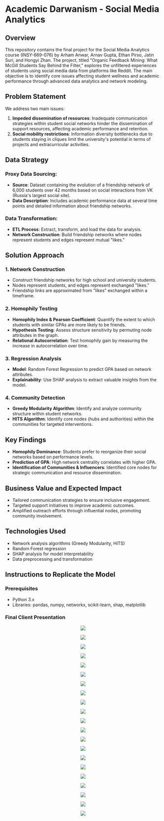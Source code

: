 # Academic Darwanism - Social Media Analytics

## Overview

This repository contains the final project for the Social Media Analytics course (INSY-669-076) by Arham Anwar, Arnav Gupta, Ethan Pirso, Jatin Suri, and Hongyi Zhan. The project, titled "Organic Feedback Mining: What McGill Students Say Behind the Filter," explores the unfiltered experiences of students using social media data from platforms like Reddit. The main objective is to identify core issues affecting student wellness and academic performance through advanced data analytics and network modeling.

## Problem Statement

We address two main issues:
1. **Impeded dissemination of resources**: Inadequate communication strategies within student social networks hinder the dissemination of support resources, affecting academic performance and retention.
2. **Social mobility restrictions**: Information diversity bottlenecks due to students staying in cliques limit the university's potential in terms of projects and extracurricular activities.

## Data Strategy

### Proxy Data Sourcing:
- **Source**: Dataset containing the evolution of a friendship network of 6,000 students over 42 months based on social interactions from VK (Russia's largest social site).
- **Data Description**: Includes academic performance data at several time points and detailed information about friendship networks.

### Data Transformation:
- **ETL Process**: Extract, transform, and load the data for analysis.
- **Network Construction**: Build friendship networks where nodes represent students and edges represent mutual "likes."

## Solution Approach

### 1. Network Construction
- Construct friendship networks for high school and university students.
- Nodes represent students, and edges represent exchanged "likes."
- Friendship links are approximated from "likes" exchanged within a timeframe.

### 2. Homophily Testing
- **Homophily Index & Pearson Coefficient**: Quantify the extent to which students with similar GPAs are more likely to be friends.
- **Hypothesis Testing**: Assess structure sensitivity by permuting node attributes in the graph.
- **Relational Autocorrelation**: Test homophily gain by measuring the increase in autocorrelation over time.

### 3. Regression Analysis
- **Model**: Random Forest Regression to predict GPA based on network attributes.
- **Explainability**: Use SHAP analysis to extract valuable insights from the model.

### 4. Community Detection
- **Greedy Modularity Algorithm**: Identify and analyze community structure within student networks.
- **HITS Algorithm**: Identify core nodes (hubs and authorities) within the communities for targeted interventions.

## Key Findings

- **Homophily Dominance**: Students prefer to reorganize their social networks based on performance levels.
- **Prediction of GPA**: High network centrality correlates with higher GPA.
- **Identification of Communities & Influencers**: Identified core nodes for strategic communication and resource dissemination.

## Business Value and Expected Impact

- Tailored communication strategies to ensure inclusive engagement.
- Targeted support initiatives to improve academic outcomes.
- Amplified outreach efforts through influential nodes, promoting community involvement.

## Technologies Used

- Network analysis algorithms (Greedy Modularity, HITS)
- Random Forest regression
- SHAP analysis for model interpretability
- Data preprocessing and transformation

## Instructions to Replicate the Model

### Prerequisites

- Python 3.x
- Libraries: pandas, numpy, networkx, scikit-learn, shap, matplotlib

### Final Client Presentation
<p align="center">
  <img src="https://github.com/arham-anwar/SocialMediaAnalytics_GroupProject/blob/final/02_Powerpoint/powerpoint/Slide1.jpeg" >
</p>

<p align="center">
  <img src="https://github.com/arham-anwar/SocialMediaAnalytics_GroupProject/blob/final/02_Powerpoint/powerpoint/Slide2.jpeg" >
</p>

<p align="center">
  <img src="https://github.com/arham-anwar/SocialMediaAnalytics_GroupProject/blob/final/02_Powerpoint/powerpoint/Slide3.jpeg" >
</p>

<p align="center">
  <img src="https://github.com/arham-anwar/SocialMediaAnalytics_GroupProject/blob/final/02_Powerpoint/powerpoint/Slide4.jpeg" >
</p>

<p align="center">
  <img src="https://github.com/arham-anwar/SocialMediaAnalytics_GroupProject/blob/final/02_Powerpoint/powerpoint/Slide5.jpeg" >
</p>

<p align="center">
  <img src="https://github.com/arham-anwar/SocialMediaAnalytics_GroupProject/blob/final/02_Powerpoint/powerpoint/Slide6.jpeg" >
</p>

<p align="center">
  <img src="https://github.com/arham-anwar/SocialMediaAnalytics_GroupProject/blob/final/02_Powerpoint/powerpoint/Slide7.jpeg" >
</p>

<p align="center">
  <img src="https://github.com/arham-anwar/SocialMediaAnalytics_GroupProject/blob/final/02_Powerpoint/powerpoint/Slide8.jpeg" >
</p>

<p align="center">
  <img src="https://github.com/arham-anwar/SocialMediaAnalytics_GroupProject/blob/final/02_Powerpoint/powerpoint/Slide9.jpeg" >
</p>

<p align="center">
  <img src="https://github.com/arham-anwar/SocialMediaAnalytics_GroupProject/blob/final/02_Powerpoint/powerpoint/Slide10.jpeg" >
</p>

<p align="center">
  <img src="https://github.com/arham-anwar/SocialMediaAnalytics_GroupProject/blob/final/02_Powerpoint/powerpoint/Slide11.jpeg" >
</p>

<p align="center">
  <img src="https://github.com/arham-anwar/SocialMediaAnalytics_GroupProject/blob/final/02_Powerpoint/powerpoint/Slide12.jpeg" >
</p>

<p align="center">
  <img src="https://github.com/arham-anwar/SocialMediaAnalytics_GroupProject/blob/final/02_Powerpoint/powerpoint/Slide13.jpeg" >
</p>

<p align="center">
  <img src="https://github.com/arham-anwar/SocialMediaAnalytics_GroupProject/blob/final/02_Powerpoint/powerpoint/Slide14.jpeg" >
</p>

<p align="center">
  <img src="https://github.com/arham-anwar/SocialMediaAnalytics_GroupProject/blob/final/02_Powerpoint/powerpoint/Slide15.jpeg" >
</p>

<p align="center">
  <img src="https://github.com/arham-anwar/SocialMediaAnalytics_GroupProject/blob/final/02_Powerpoint/powerpoint/Slide16.jpeg" >
</p>

<p align="center">
  <img src="https://github.com/arham-anwar/SocialMediaAnalytics_GroupProject/blob/final/02_Powerpoint/powerpoint/Slide17.jpeg" >
</p>

<p align="center">
  <img src="https://github.com/arham-anwar/SocialMediaAnalytics_GroupProject/blob/final/02_Powerpoint/powerpoint/Slide18.jpeg" >
</p>

<p align="center">
  <img src="https://github.com/arham-anwar/SocialMediaAnalytics_GroupProject/blob/final/02_Powerpoint/powerpoint/Slide19.jpeg" >
</p>

<p align="center">
  <img src="https://github.com/arham-anwar/SocialMediaAnalytics_GroupProject/blob/final/02_Powerpoint/powerpoint/Slide20.jpeg" >
</p>

<p align="center">
  <img src="https://github.com/arham-anwar/SocialMediaAnalytics_GroupProject/blob/final/02_Powerpoint/powerpoint/Slide21.jpeg" >
</p>
